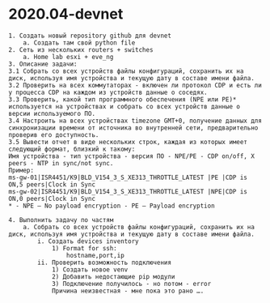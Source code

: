 # 2020.04-devnet

	1. Создать новый repository github для devnet
		a. Создать там свой python file
	2. Сеть из нескольких routers + switches
		a. Home lab esxi + eve_ng
	3. Описание задачи:
	3.1 Собрать со всех устройств файлы конфигураций, сохранить их на диск, используя имя устройства и текущую дату в составе имени файла.
	3.2 Проверить на всех коммутаторах - включен ли протокол CDP и есть ли у процесса CDP на каждом из устройств данные о соседях.
	3.3 Проверить, какой тип программного обеспечения (NPE или PE)* используется на устройствах и собрать со всех устройств данные о версии используемого ПО.
	3.4 Настроить на всех устройствах timezone GMT+0, получение данных для синхронизации времени от источника во внутренней сети, предварительно проверив его доступность.
	3.5 Вывести отчет в виде нескольких строк, каждая из которых имеет следующий формат, близкий к такому:
	Имя устройства - тип устройства - версия ПО - NPE/PE - CDP on/off, X peers - NTP in sync/not sync.
	Пример:
	ms-gw-01|ISR4451/K9|BLD_V154_3_S_XE313_THROTTLE_LATEST |PE |CDP is ON,5 peers|Clock in Sync
	ms-gw-02|ISR4451/K9|BLD_V154_3_S_XE313_THROTTLE_LATEST |NPE|CDP is ON,0 peers|Clock in Sync
	* - NPE – No payload encryption - PE – Payload encryption
	
	4. Выполнить задачу по частям
		a. Собрать со всех устройств файлы конфигураций, сохранить их на диск, используя имя устройства и текущую дату в составе имени файла.
			i. Создать devices inventory
				1) Format for ssh:
					hostname,port,ip
			ii. Проверить возможность подключения
				1) Cоздать новое venv
				2) Добавить недостающие pip модули
				3) Подключение получилось - но потом - error
				Причина неизвестная - мне пока это рано ….
			

